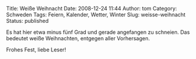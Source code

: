 Title: Weiße Weihnacht
Date: 2008-12-24 11:44
Author: tom
Category: Schweden
Tags: Feiern, Kalender, Wetter, Winter
Slug: weisse-weihnacht
Status: published

Es hat hier etwa minus fünf Grad und gerade angefangen zu schneien. Das
bedeutet weiße Weihnachten, entgegen aller Vorhersagen.

Frohes Fest, liebe Leser!

